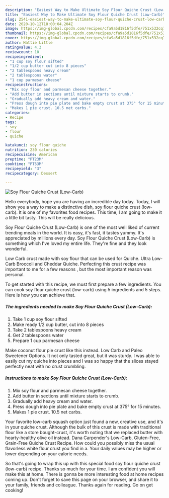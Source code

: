 ```yaml
---
description: "Easiest Way to Make Ultimate Soy Flour Quiche Crust (Low-Carb)"
title: "Easiest Way to Make Ultimate Soy Flour Quiche Crust (Low-Carb)"
slug: 2541-easiest-way-to-make-ultimate-soy-flour-quiche-crust-low-carb
date: 2020-10-12T18:00:04.204Z
image: https://img-global.cpcdn.com/recipes/cfa9a5d1816f5dfe/751x532cq70/soy-flour-quiche-crust-low-carb-recipe-main-photo.jpg
thumbnail: https://img-global.cpcdn.com/recipes/cfa9a5d1816f5dfe/751x532cq70/soy-flour-quiche-crust-low-carb-recipe-main-photo.jpg
cover: https://img-global.cpcdn.com/recipes/cfa9a5d1816f5dfe/751x532cq70/soy-flour-quiche-crust-low-carb-recipe-main-photo.jpg
author: Hattie Little
ratingvalue: 4.3
reviewcount: 10
recipeingredient:
- "1 cup soy flour sifted"
- "1/2 cup butter cut into 8 pieces"
- "2 tablespoons heavy cream"
- "2 tablespoons water"
- "1 cup parmesan cheese"
recipeinstructions:
- "Mix soy flour and parmesan cheese together."
- "Add butter in sections until mixture starts to crumb."
- "Gradually add heavy cream and water."
- "Press dough into pie plate and bake empty crust at 375° for 15 minutes."
- "Makes 1 pie crust. 10.5 net carbs."
categories:
- Recipe
tags:
- soy
- flour
- quiche

katakunci: soy flour quiche 
nutrition: 230 calories
recipecuisine: American
preptime: "PT23M"
cooktime: "PT53M"
recipeyield: "3"
recipecategory: Dessert

---
```



![Soy Flour Quiche Crust (Low-Carb)](https://img-global.cpcdn.com/recipes/cfa9a5d1816f5dfe/751x532cq70/soy-flour-quiche-crust-low-carb-recipe-main-photo.jpg)

Hello everybody, hope you are having an incredible day today. Today, I will show you a way to make a distinctive dish, soy flour quiche crust (low-carb). It is one of my favorites food recipes. This time, I am going to make it a little bit tasty. This will be really delicious.

Soy Flour Quiche Crust (Low-Carb) is one of the most well liked of current trending meals in the world. It is easy, it's fast, it tastes yummy. It's appreciated by millions every day. Soy Flour Quiche Crust (Low-Carb) is something which I've loved my entire life. They're fine and they look wonderful.

Low Carb crust made with soy flour that can be used for Quiche. Ultra Low-Carb Broccoli and Cheddar Quiche. Perfecting this crust recipe was important to me for a few reasons , but the most important reason was personal.


To get started with this recipe, we must first prepare a few ingredients. You can cook soy flour quiche crust (low-carb) using 5 ingredients and 5 steps. Here is how you can achieve that.

<!--inarticleads1-->

##### The ingredients needed to make Soy Flour Quiche Crust (Low-Carb):

1. Take 1 cup soy flour sifted
1. Make ready 1/2 cup butter, cut into 8 pieces
1. Take 2 tablespoons heavy cream
1. Get 2 tablespoons water
1. Prepare 1 cup parmesan cheese


Make coconut flour pie crust like this instead. Low Carb and Paleo Sweetener Options. It not only tasted great, but it was sturdy. I was able to easily cut my quiche into pieces and I was so happy that the slices stayed perfectly neat with no crust crumbling. 

<!--inarticleads2-->

##### Instructions to make Soy Flour Quiche Crust (Low-Carb):

1. Mix soy flour and parmesan cheese together.
1. Add butter in sections until mixture starts to crumb.
1. Gradually add heavy cream and water.
1. Press dough into pie plate and bake empty crust at 375° for 15 minutes.
1. Makes 1 pie crust. 10.5 net carbs.


Your favorite low-carb squash option just found a new, creative use, and it&#39;s in your quiche crust. Although the bulk of this crust is made with traditional flour like a store bought-crust, it&#39;s worth noting that we replaced butter with hearty-healthy olive oil instead. Dana Carpender&#39;s Low-Carb, Gluten-Free, Grain-Free Quiche Crust Recipe. How could you possibly miss the usual flavorless white flour crust you find in a. Your daily values may be higher or lower depending on your calorie needs. 

So that's going to wrap this up with this special food soy flour quiche crust (low-carb) recipe. Thanks so much for your time. I am confident you will make this at home. There is gonna be more interesting food at home recipes coming up. Don't forget to save this page on your browser, and share it to your family, friends and colleague. Thanks again for reading. Go on get cooking!
